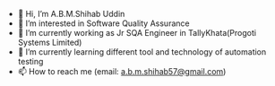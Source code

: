 - 👋 Hi, I’m A.B.M.Shihab Uddin
- 👀 I’m interested in Software Quality Assurance
- 🌱 I’m currently working as Jr SQA Engineer in TallyKhata(Progoti Systems Limited)
- 💞️ I’m currently learning different tool and technology of automation testing
- 📫 How to reach me (email: a.b.m.shihab57@gmail.com)

<!---
ShihabSaif/ShihabSaif is a ✨ special ✨ repository because its `README.md` (this file) appears on your GitHub profile.
You can click the Preview link to take a look at your changes.
--->
